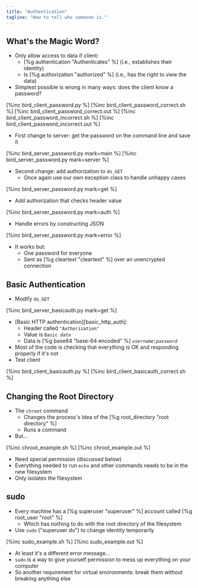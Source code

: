 ```yaml
---
title: "Authentication"
tagline: "How to tell who someone is."
---
```


## What's the Magic Word?

-   Only allow access to data if client:
    -   [%g authentication "Authenticates" %] (i.e., establishes their identity)
    -   Is [%g authorization "authorized" %] (i.e., has the right to view the data)
-   Simplest possible is wrong in many ways: does the client know a password?

[%inc bird_client_password.py %]
[%inc bird_client_password_correct.sh %]
[%inc bird_client_password_correct.out %]
[%inc bird_client_password_incorrect.sh %]
[%inc bird_client_password_incorrect.out %]

-   First change to server: get the password on the command line and save it

[%inc bird_server_password.py mark=main %]
[%inc bird_server_password.py mark=server %]

-   Second change: add authorization to `do_GET`
    -   Once again use our own exception class to handle unhappy cases

[%inc bird_server_password.py mark=get %]

-   Add authorization that checks header value

[%inc bird_server_password.py mark=auth %]

-   Handle errors by constructing JSON

[%inc bird_server_password.py mark=error %]

-   It works but:
    -   One password for everyone
    -   Sent as [%g cleartext "cleartext" %] over an unencrypted connection

## Basic Authentication

-   Modify `do_GET`

[%inc bird_server_basicauth.py mark=get %]

-   [Basic HTTP authentication][basic_http_auth]:
    -   Header called `"Authorization"`
    -   Value is <code>Basic <em>data</em></code>
    -   Data is [%g base64 "base-64 encoded" %] <code><em>username</em>:<em>password</em></code>
-   Most of the code is checking that everything is OK and responding properly if it's not
-   Test client

[%inc bird_client_basicauth.py %]
[%inc bird_client_basicauth_correct.sh %]

## Changing the Root Directory

-   The `chroot` command
    -   Changes the process's idea of the [%g root_directory "root directory" %]
    -   Runs a command
-   But…

[%inc chroot_example.sh %]
[%inc chroot_example.out %]

-   Need special permission (discussed below)
-   Everything needed to run `echo` and other commands needs to be in the new filesystem
-   Only isolates the filesystem

## sudo

-   Every machine has a [%g superuser "superuser" %] account called [%g root_user "root" %]
    -   Which has nothing to do with the root directory of the filesystem
-   Use `sudo` ("superuser do") to change identity temporarily

[%inc sudo_example.sh %]
[%inc sudo_example.out %]

-   At least it's a different error message…
-   `sudo` is a way to give yourself permission to mess up everything on your computer
-   So another requirement for virtual environments:
    break them without breaking anything else
